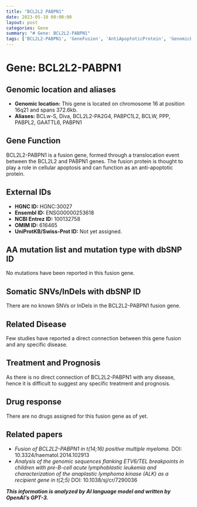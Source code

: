 ```yaml
---
title: "BCL2L2 PABPN1"
date: 2023-05-10 00:00:00
layout: post
categories: Gene
summary: "# Gene: BCL2L2-PABPN1"
tags: ['BCL2L2-PABPN1', 'GeneFusion', 'AntiApoptoticProtein', 'GenomicLocation', 'RelatedDisease', 'DrugResponse', 'Treatment', 'Prognosis']
---
```


# Gene: BCL2L2-PABPN1

## Genomic location and aliases

- **Genomic location:** This gene is located on chromosome 16 at position 16q21 and spans 372.6kb.
- **Aliases:** BCLw-S, Diva, BCL2L2-PA2G4, PABPC1L2, BCLW, PPP, PABPL2, GAATTL6, PABPN1

## Gene Function

BCL2L2-PABPN1 is a fusion gene, formed through a translocation event between the BCL2L2 and PABPN1 genes. The fusion protein is thought to play a role in cellular apoptosis and can function as an anti-apoptotic protein. 

## External IDs

- **HGNC ID:** HGNC:30027
- **Ensembl ID:** ENSG00000253618
- **NCBI Entrez ID:** 100132758
- **OMIM ID:** 616465
- **UniProtKB/Swiss-Prot ID:** Not yet assigned. 

## AA mutation list and mutation type with dbSNP ID

No mutations have been reported in this fusion gene.

## Somatic SNVs/InDels with dbSNP ID

There are no known SNVs or InDels in the BCL2L2-PABPN1 fusion gene. 

## Related Disease

Few studies have reported a direct connection between this gene fusion and any specific disease. 

## Treatment and Prognosis

As there is no direct connection of BCL2L2-PABPN1 with any disease, hence it is difficult to suggest any specific treatment and prognosis. 

## Drug response

There are no drugs assigned for this fusion gene as of yet.

## Related papers

- *Fusion of BCL2L2-PABPN1 in t(14;16) positive multiple myeloma.* DOI: 10.3324/haematol.2014.102913
- *Analysis of the genomic sequences flanking ETV6/TEL breakpoints in children with pre-B-cell acute lymphoblastic leukemia and characterization of the anaplastic lymphoma kinase (ALK) as a recipient gene in t(2;5)*
DOI: 10.1038/sj/cr/7290036

**_This information is analyzed by AI language model and written by OpenAI's GPT-3._**